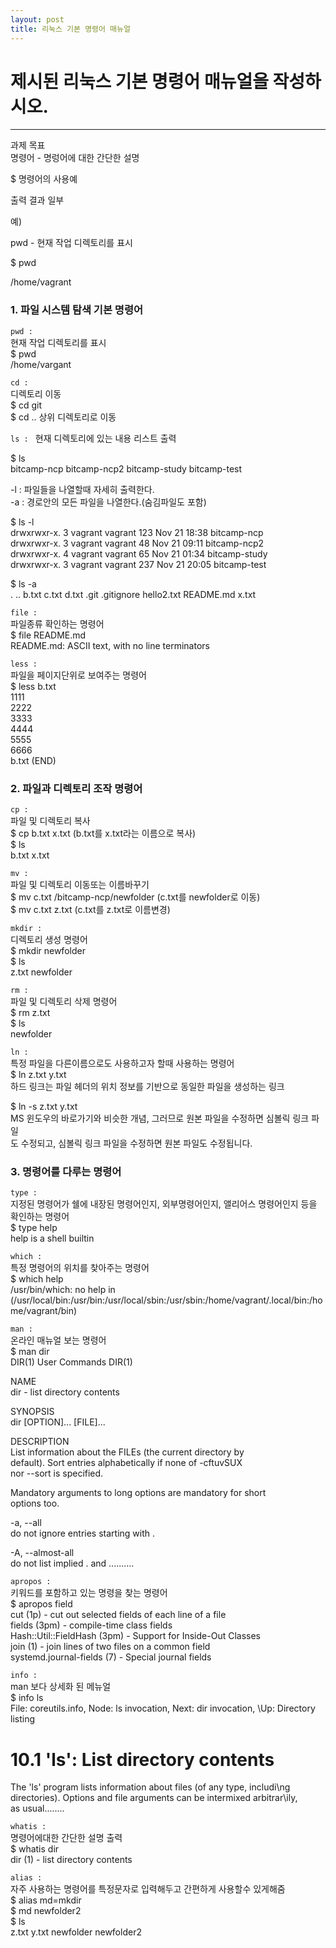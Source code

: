 ```yaml
---
layout: post
title: 리눅스 기본 명령어 매뉴얼
---
```


제시된 리눅스 기본 명령어 매뉴얼을 작성하시오.
=========================   
**************************

과제 목표   
명령어 - 명렁어에 대한 간단한 설명   

$ 명령어의 사용예   

출력 결과 일부   

예)

pwd - 현재 작업 디렉토리를 표시   

$ pwd   

/home/vagrant

### 1. 파일 시스템 탐색 기본 명령어

`pwd : `   
현재 작업 디렉토리를 표시   
 $ pwd   
/home/vargant

`cd : `   
디렉토리 이동   
 $ cd git   
 $ cd .. 상위 디렉토리로 이동   

`ls : `
현재 디렉토리에 있는 내용 리스트 출력

 $ ls   
bitcamp-ncp bitcamp-ncp2 bitcamp-study bitcamp-test

-l : 파일들을 나열할때 자세히 출력한다.   
-a : 경로안의 모든 파일을 나열한다.(숨김파일도 포함)

 $ ls -l   
drwxrwxr-x. 3 vagrant vagrant 123 Nov 21 18:38 bitcamp-ncp   
drwxrwxr-x. 3 vagrant vagrant  48 Nov 21 09:11 bitcamp-ncp2   
drwxrwxr-x. 4 vagrant vagrant  65 Nov 21 01:34 bitcamp-study   
drwxrwxr-x. 3 vagrant vagrant 237 Nov 21 20:05 bitcamp-test   

 $ ls -a   
.  ..  b.txt  c.txt  d.txt  .git  .gitignore  hello2.txt  README.md  x.txt

`file : `   
파일종류 확인하는 명령어   
 $ file README.md   
README.md: ASCII text, with no line terminators

`less : `   
파일을 페이지단위로 보여주는 명령어   
 $ less b.txt   
1111   
2222   
3333   
4444   
5555   
6666   
b.txt (END)

 

### 2. 파일과 디렉토리 조작 명령어

`cp : `   
파일 및 디렉토리 복사   
 $ cp b.txt x.txt (b.txt를 x.txt라는 이름으로 복사)   
 $ ls   
b.txt x.txt

`mv : `   
파일 및 디렉토리 이동또는 이름바꾸기   
 $ mv c.txt /bitcamp-ncp/newfolder (c.txt를 newfolder로 이동)   
 $ mv c.txt z.txt (c.txt를 z.txt로 이름변경)   

`mkdir : `   
디렉토리 생성 명령어   
 $ mkdir newfolder   
 $ ls   
z.txt newfolder   

`rm : `   
파일 및 디렉토리 삭제 명령어   
 $ rm z.txt   
 $ ls   
newfolder   

`ln : `   
특정 파일을 다른이름으로도 사용하고자 할때 사용하는 명령어   
 $ ln z.txt y.txt   
하드 링크는 파일 헤더의 위치 정보를 기반으로 동일한 파일을 생성하는 링크   

 $ ln -s z.txt y.txt   
MS 윈도우의 바로가기와 비슷한 개념, 그러므로 원본 파일을 수정하면 심볼릭 링크 파일   
도 수정되고, 심볼릭 링크 파일을 수정하면 원본 파일도 수정됩니다.   


### 3. 명령어를 다루는 명령어   

`type : `   
지정된 명령어가 쉘에 내장된 명령어인지, 외부명령어인지, 앨리어스 명령어인지 등을 확인하는 명령어   
 $ type help   
help is a shell builtin   

`which : `   
특정 명령어의 위치를 찾아주는 명령어   
 $ which help   
/usr/bin/which: no help in (/usr/local/bin:/usr/bin:/usr/local/sbin:/usr/sbin:/home/vagrant/.local/bin:/home/vagrant/bin)   

`man : `   
온라인 매뉴얼 보는 명령어   
 $ man dir   
DIR(1)                     User Commands                     DIR(1)   

NAME   
       dir - list directory contents   

SYNOPSIS   
       dir [OPTION]... [FILE]...   

DESCRIPTION   
List  information  about the FILEs (the current directory by   
default).  Sort entries alphabetically if none of  -cftuvSUX   
nor --sort is specified.   

Mandatory  arguments to long options are mandatory for short   
options too.   

-a, --all   
do not ignore entries starting with .   

-A, --almost-all   
do not list implied . and ..........   

`apropos : `   
키워드를 포함하고 있는 명령을 찾는 명령어   
 $ apropos field   
cut (1p)             - cut out selected fields of each line of a file   
fields (3pm)         - compile-time class fields   
Hash::Util::FieldHash (3pm) - Support for Inside-Out Classes   
join (1)             - join lines of two files on a common field   
systemd.journal-fields (7) - Special journal fields   

`info : `   
man 보다 상세화 된 메뉴얼   
 $ info ls   
File: coreutils.info,  Node: ls invocation,  Next: dir invocation,  \Up: Directory listing   

10.1 'ls': List directory contents   
 ==================================   

The 'ls' program lists information about files (of any type, includi\ng   
directories).  Options and file arguments can be intermixed arbitrar\ily,   
as usual........   

`whatis : `   
명령어에대한 간단한 설명 출력   
 $ whatis dir   
 dir (1)              - list directory contents   

`alias : `   
자주 사용하는 명령어를 특정문자로 입력해두고 간편하게 사용할수 있게해줌   
 $ alias md=mkdir   
 $ md newfolder2   
 $ ls   
z.txt y.txt newfolder newfolder2   
 